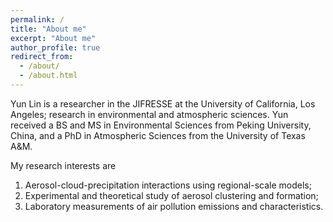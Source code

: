 ```yaml
---
permalink: /
title: "About me"
excerpt: "About me"
author_profile: true
redirect_from: 
  - /about/
  - /about.html
---
```


Yun Lin is a researcher in the JIFRESSE at the University of California, Los Angeles; research in environmental and atmospheric sciences. Yun received a BS and MS in Environmental Sciences from Peking University, China, and a PhD in Atmospheric Sciences from the University of Texas A&M.

My research interests are 
1)	Aerosol-cloud-precipitation interactions using regional-scale models;
2)	Experimental and theoretical study of aerosol clustering and formation;
3)	Laboratory measurements of air pollution emissions and characteristics.
